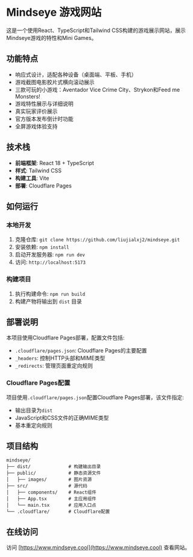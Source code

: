 # Mindseye 游戏网站

这是一个使用React、TypeScript和Tailwind CSS构建的游戏展示网站，展示Mindseye游戏的特性和Mini Games。

## 功能特点

- 响应式设计，适配各种设备（桌面端、平板、手机）
- 游戏截图电影胶片式横向滚动展示
- 三款可玩的小游戏：Aventador Vice Crime City、Strykon和Feed me Monsters!
- 游戏特性展示与详细说明
- 真实玩家评价展示
- 官方版本发布倒计时功能
- 全屏游戏体验支持

## 技术栈

- **前端框架**: React 18 + TypeScript
- **样式**: Tailwind CSS
- **构建工具**: Vite
- **部署**: Cloudflare Pages

## 如何运行

### 本地开发
1. 克隆仓库: `git clone https://github.com/liujialxj2/mindseye.git`
2. 安装依赖: `npm install`
3. 启动开发服务器: `npm run dev`
4. 访问: `http://localhost:5173`

### 构建项目
1. 执行构建命令: `npm run build`
2. 构建产物将输出到 `dist` 目录

## 部署说明

本项目使用Cloudflare Pages部署，配置文件包括:

- `.cloudflare/pages.json`: Cloudflare Pages的主要配置
- `_headers`: 控制HTTP头部和MIME类型
- `_redirects`: 管理页面重定向规则

### Cloudflare Pages配置

项目使用`.cloudflare/pages.json`配置Cloudflare Pages部署，该文件指定:
- 输出目录为`dist` 
- JavaScript和CSS文件的正确MIME类型
- 基本重定向规则

## 项目结构

```
mindseye/
├── dist/              # 构建输出目录
├── public/            # 静态资源文件
│   ├── images/        # 图片资源
├── src/               # 源代码
│   ├── components/    # React组件
│   ├── App.tsx        # 主应用组件
│   └── main.tsx       # 应用入口点
└── .cloudflare/       # Cloudflare配置
```

## 在线访问

访问 [https://www.mindseye.cool](https://www.mindseye.cool) 查看网站。
